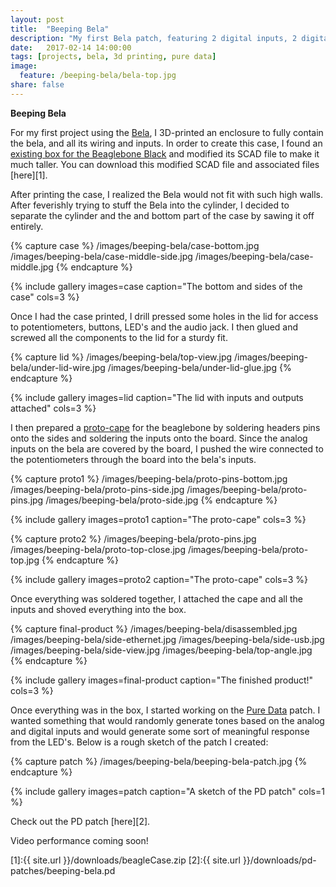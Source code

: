 ```yaml
---
layout: post
title:  "Beeping Bela"
description: "My first Bela patch, featuring 2 digital inputs, 2 digital outputs, and 2 analog inputs."
date:   2017-02-14 14:00:00
tags: [projects, bela, 3d printing, pure data]
image:
  feature: /beeping-bela/bela-top.jpg
share: false
---
```

**Beeping Bela**

For my first project using the [Bela](http://bela.io), I 3D-printed an enclosure to fully contain the bela, and all its wiring and inputs. In order to create this case, I found an [existing box for the Beaglebone Black](http://www.thingiverse.com/thing:102399) and modified its SCAD file to make it much taller. You can download this modified SCAD file and associated files [here][1].

After printing the case, I realized the Bela would not fit with such high walls. After feverishly trying to stuff the Bela into the cylinder, I decided to separate the cylinder and the and bottom part of the case by sawing it off entirely.

{% capture case %}
  /images/beeping-bela/case-bottom.jpg
  /images/beeping-bela/case-middle-side.jpg
  /images/beeping-bela/case-middle.jpg
{% endcapture %}

{% include gallery images=case caption="The bottom and sides of the case" cols=3 %}

Once I had the case printed, I drill pressed some holes in the lid for access to potentiometers, buttons, LED's and the audio jack. I then glued and screwed all the components to the lid for a sturdy fit. 

{% capture lid %}
  /images/beeping-bela/top-view.jpg
  /images/beeping-bela/under-lid-wire.jpg
  /images/beeping-bela/under-lid-glue.jpg
{% endcapture %}

{% include gallery images=lid caption="The lid with inputs and outputs attached" cols=3 %}

I then prepared a [proto-cape](https://www.sparkfun.com/products/12774) for the beaglebone by soldering headers pins onto the sides and soldering the inputs onto the board. Since the analog inputs on the bela are covered by the board, I pushed the wire connected to the potentiometers through the board into the bela's inputs.

{% capture proto1 %}
  /images/beeping-bela/proto-pins-bottom.jpg
  /images/beeping-bela/proto-pins-side.jpg
  /images/beeping-bela/proto-pins.jpg
  /images/beeping-bela/proto-side.jpg
{% endcapture %}

{% include gallery images=proto1 caption="The proto-cape" cols=3 %}

{% capture proto2 %}
  /images/beeping-bela/proto-pins.jpg
  /images/beeping-bela/proto-top-close.jpg
  /images/beeping-bela/proto-top.jpg
{% endcapture %}

{% include gallery images=proto2 caption="The proto-cape" cols=3 %}

Once everything was soldered together, I attached the cape and all the inputs and shoved everything into the box. 

{% capture final-product %}
  /images/beeping-bela/disassembled.jpg
  /images/beeping-bela/side-ethernet.jpg
  /images/beeping-bela/side-usb.jpg
  /images/beeping-bela/side-view.jpg
  /images/beeping-bela/top-angle.jpg
{% endcapture %}

{% include gallery images=final-product caption="The finished product!" cols=3 %}

Once everything was in the box, I started working on the [Pure Data](https://puredata.info) patch. I wanted something that would randomly generate tones based on the analog and digital inputs and would generate some sort of meaningful response from the LED's. Below is a rough sketch of the patch I created:

{% capture patch %}
  /images/beeping-bela/beeping-bela-patch.jpg
{% endcapture %}

{% include gallery images=patch caption="A sketch of the PD patch" cols=1 %}

Check out the PD patch [here][2].

Video performance coming soon!


[1]:{{ site.url }}/downloads/beagleCase.zip
[2]:{{ site.url }}/downloads/pd-patches/beeping-bela.pd
